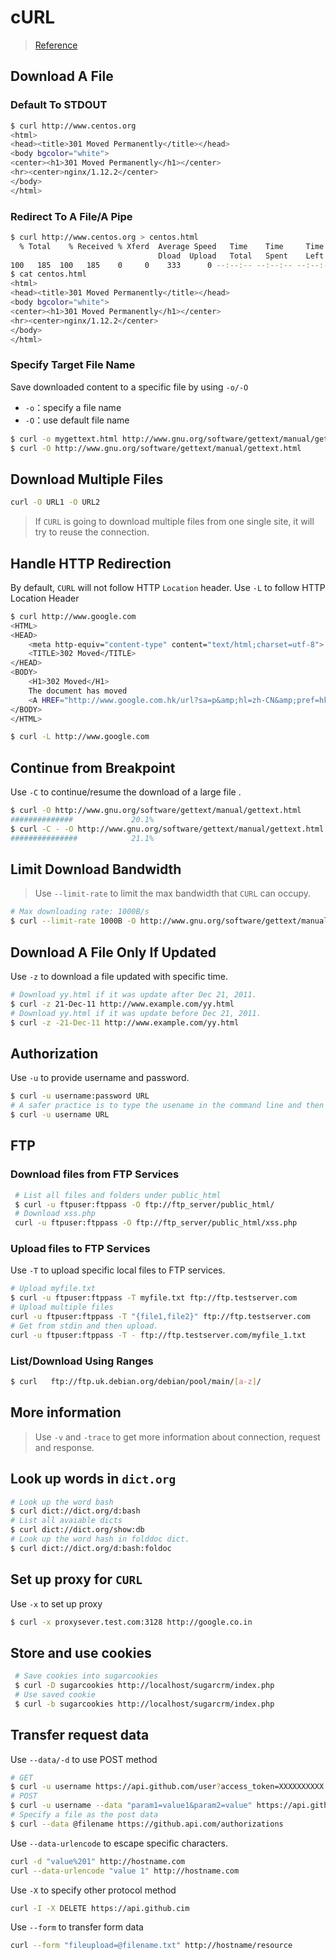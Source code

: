 # cURL

> [Reference](https://www.thegeekstuff.com/2012/04/curl-examples/)

## Download A File

### Default To STDOUT

```bash
$ curl http://www.centos.org
<html>
<head><title>301 Moved Permanently</title></head>
<body bgcolor="white">
<center><h1>301 Moved Permanently</h1></center>
<hr><center>nginx/1.12.2</center>
</body>
</html>
```

### Redirect To A File/A Pipe

```bash
$ curl http://www.centos.org > centos.html
  % Total    % Received % Xferd  Average Speed   Time    Time     Time  Current
                                 Dload  Upload   Total   Spent    Left  Speed
100   185  100   185    0     0    333      0 --:--:-- --:--:-- --:--:--   335
$ cat centos.html
<html>
<head><title>301 Moved Permanently</title></head>
<body bgcolor="white">
<center><h1>301 Moved Permanently</h1></center>
<hr><center>nginx/1.12.2</center>
</body>
</html>
```

### Specify Target File Name

Save downloaded content to a specific file by using `-o/-O`

* `-o`：specify a file name
* `-O`：use default file name

```bash
$ curl -o mygettext.html http://www.gnu.org/software/gettext/manual/gettext.html
$ curl -O http://www.gnu.org/software/gettext/manual/gettext.html
```

## Download Multiple Files

```bash
curl -O URL1 -O URL2
```

> If `CURL` is going to download multiple files from one single site, it will try to reuse the connection.

## Handle HTTP Redirection

By default, `CURL` will not follow HTTP `Location` header. Use `-L` to follow HTTP Location Header

```bash
$ curl http://www.google.com
<HTML>
<HEAD>
    <meta http-equiv="content-type" content="text/html;charset=utf-8">
    <TITLE>302 Moved</TITLE>
</HEAD>
<BODY>
    <H1>302 Moved</H1>
    The document has moved
    <A HREF="http://www.google.com.hk/url?sa=p&amp;hl=zh-CN&amp;pref=hkredirect&amp;pval=yes&amp;q=http://www.google.com.hk/&amp;ust=1379402837567135amp;usg=AFQjCNF3o7umf3jyJpNDPuF7KTibavE4aA">here</A>.
</BODY>
</HTML>
```

```bash
$ curl -L http://www.google.com
```

## Continue from Breakpoint

Use `-C` to continue/resume the download of a large file .

```bash
$ curl -O http://www.gnu.org/software/gettext/manual/gettext.html
##############             20.1%
$ curl -C - -O http://www.gnu.org/software/gettext/manual/gettext.html
###############            21.1%
```

## Limit Download Bandwidth

> Use `--limit-rate` to limit the max bandwidth that `CURL` can occupy.

```bash
# Max downloading rate: 1000B/s
$ curl --limit-rate 1000B -O http://www.gnu.org/software/gettext/manual/gettext.html
```

## Download A File Only If Updated

Use `-z` to download a file updated with specific time.

```bash
# Download yy.html if it was update after Dec 21, 2011.
$ curl -z 21-Dec-11 http://www.example.com/yy.html
# Download yy.html if it was update before Dec 21, 2011.
$ curl -z -21-Dec-11 http://www.example.com/yy.html
```

## Authorization

Use `-u` to provide username and password.

```bash
$ curl -u username:password URL
# A safer practice is to type the usename in the command line and then to type the password in the prompt. It can avoid leaks of passwords by look up the command history. 
$ curl -u username URL
```

## FTP

### Download files from FTP Services

```bash
 # List all files and folders under public_html
 $ curl -u ftpuser:ftppass -O ftp://ftp_server/public_html/
 # Download xss.php
 curl -u ftpuser:ftppass -O ftp://ftp_server/public_html/xss.php
```

### Upload files to FTP Services

Use `-T` to upload specific local files to FTP services.

```bash
# Upload myfile.txt
$ curl -u ftpuser:ftppass -T myfile.txt ftp://ftp.testserver.com
# Upload multiple files
curl -u ftpuser:ftppass -T "{file1,file2}" ftp://ftp.testserver.com
# Get from stdin and then upload.
curl -u ftpuser:ftppass -T - ftp://ftp.testserver.com/myfile_1.txt
```

### List/Download Using Ranges

```bash
$ curl   ftp://ftp.uk.debian.org/debian/pool/main/[a-z]/
```

## More information

> Use `-v` and `-trace` to get more information about connection, request and response.

## Look up words in `dict.org`

```bash
# Look up the word bash
$ curl dict://dict.org/d:bash
# List all avaiable dicts
$ curl dict://dict.org/show:db
# Look up the word hash in folddoc dict.
$ curl dict://dict.org/d:bash:foldoc
```

## Set up proxy for `CURL`

Use `-x` to set up proxy

```bash
$ curl -x proxysever.test.com:3128 http://google.co.in
```

## Store and use cookies

```bash
 # Save cookies into sugarcookies
 $ curl -D sugarcookies http://localhost/sugarcrm/index.php
 # Use saved cookie
 $ curl -b sugarcookies http://localhost/sugarcrm/index.php
```

## Transfer request data

Use `--data/-d` to use POST method

```bash
# GET
$ curl -u username https://api.github.com/user?access_token=XXXXXXXXXX
# POST
$ curl -u username --data "param1=value1&param2=value" https://api.github.com
# Specify a file as the post data
$ curl --data @filename https://github.api.com/authorizations
```

Use `--data-urlencode` to escape specific characters.

```bash
curl -d "value%201" http://hostname.com
curl --data-urlencode "value 1" http://hostname.com
```

Use `-X` to specify other protocol method

```bash
curl -I -X DELETE https://api.github.cim
```

Use `--form` to transfer form data

```bash
curl --form "fileupload=@filename.txt" http://hostname/resource
```

